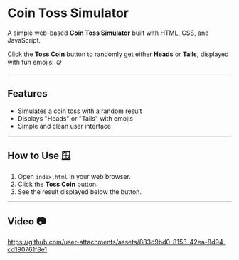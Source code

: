 # Coin Toss Simulator

A simple web-based **Coin Toss Simulator** built with HTML, CSS, and JavaScript.

Click the **Toss Coin** button to randomly get either **Heads** or **Tails**, displayed with fun emojis! 🪙

---

## Features

- Simulates a coin toss with a random result  
- Displays "Heads" or "Tails" with emojis  
- Simple and clean user interface  

---

## How to Use 🪟

1. Open `index.html` in your web browser.  
2. Click the **Toss Coin** button.  
3. See the result displayed below the button.

---

## Video 📷

https://github.com/user-attachments/assets/883d9bd0-8153-42ea-8d94-cd190761f8e1




